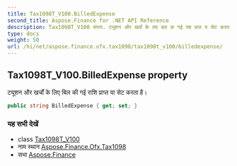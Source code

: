 ```yaml
---
title: Tax1098T_V100.BilledExpense
second_title: Aspose.Finance for .NET API Reference
description: Tax1098T_V100 संपत्त. ट्यूशन और खर्चं के लए बल क गई रश प्रप्त य सेट करत है
type: docs
weight: 50
url: /hi/net/aspose.finance.ofx.tax1098/tax1098t_v100/billedexpense/
---
```

## Tax1098T_V100.BilledExpense property

ट्यूशन और खर्चों के लिए बिल की गई राशि प्राप्त या सेट करता है।

```csharp
public string BilledExpense { get; set; }
```

### यह सभी देखें

* class [Tax1098T_V100](../)
* नाम स्थान [Aspose.Finance.Ofx.Tax1098](../../tax1098t_v100/)
* सभा [Aspose.Finance](../../../)


